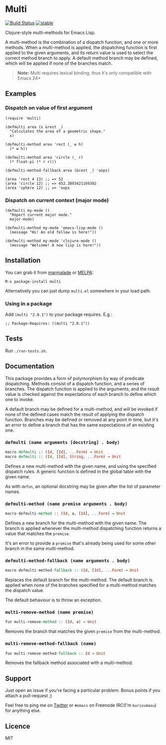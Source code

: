 Multi
=====

[![Build Status](https://secure.travis-ci.org/kurisuwhyte/emacs-multi.png)](http://travis-ci.org/kurisuwhyte/emacs-multi)
[![stable](http://hughsk.github.io/stability-badges/dist/stable.svg)](http://github.com/hughsk/stability-badges)

Clojure-style multi-methods for Emacs Lisp.

A multi-method is the combination of a dispatch function, and one or
more methods. When a multi-method is applied, the dispatching function
is first applied to the given arguments, and its return value is used to
select the correct method branch to apply. A default method branch may
be defined, which will be applied if none of the branches match.

> **Note:** Multi requires lexical binding, thus it's only compatible
> with Emacs 24+


## Examples

### Dispatch on value of first argument

```elisp
(require 'multi)

(defmulti area (x &rest _) 
  "Calculates the area of a geometric shape."
  x)

(defmulti-method area 'rect (_ w h)
  (* w h))

(defmulti-method area 'circle (_ r)
  (* float-pi (* r r)))

(defmulti-method-fallback area (&rest _) 'oops)

(area 'rect 4 13) ;; => 52
(area 'circle 12) ;; => 452.3893421169302
(area 'sphere 12) ;; => 'oops
```

### Dispatch on current context (major mode)

```elisp
(defmulti my-mode ()
  "Report current major mode."
  major-mode)

(defmulti-method my-mode 'emacs-lisp-mode ()
  (message "Hi! An old fellow is here!"))

(defmulti-method my-mode 'clojure-mode ()
  (message "Welcome! A new lisp is here!"))
```

## Installation

You can grab it from [marmalade](http://marmalade-repo.org/) or [MELPA](http://melpa.milkbox.net/):

    M-x package-install multi

Alternatively you can just dump `multi.el` somewhere in your load path.


### Using in a package

Add `(multi "2.0.1")` to your package requires. E.g.:

    ;; Package-Requires: ((multi "2.0.1"))


## Tests

Run `./run-tests.sh`.


## Documentation

This package provides a form of polymorphism by way of predicate
dispatching. Methods consist of a dispatch function, and a series of
branches. The dispatch function is applied to the arguments, and the
result value is checked against the expectations of each branch to
define which one to invoke.

A default branch may be defined for a multi-method, and will be invoked
if none of the defined cases match the result of applying the dispatch
function. Branches may be defined or removed at any point in time, but
it's an error to define a branch that has the same expectations of an
existing one.


### `defmulti (name arguments [docstring] . body)`

```hs
macro defmulti :: (Id, [Id], ...Form) → Unit
macro defmulti :: (Id, [Id], String, ...Form) → Unit
```

Defines a new multi-method with the given name, and using the specified
dispatch rules. A generic function is defined in the global table with
the given name.

As with `defun`, an optional docstring may be given after the list of
parameter names.


### `defmulti-method (name premise arguments . body)`

```hs
macro defmulti-method :: (Id, a, [Id], ...Form) → Unit
```

Defines a new branch for the multi-method with the given name. The
branch is applied whenever the multi-method dispatching function returns
a value that matches the `premise`.

It's an error to provide a `promise` that's already being used for some
other branch in the same multi-method.


### `defmulti-method-fallback (name arguments . body)`

```hs
macro defmulti-method-fallback :: (Id, [Id], ...Form) → Unit
```

Replaces the default branch for the multi-method. The default branch is
applied when none of the branches specified for a multi-method matches
the dispatch value.

The default behaviour is to throw an exception.


### `multi-remove-method (name premise)`

```hs
fun multi-remove-method :: (Id, a) → Unit
```

Removes the branch that matches the given `premise` from the
multi-method.


### `multi-remove-method-fallback (name)`

```hs
fun multi-remove-method-fallback :: Id → Unit
```

Removes the fallback method associated with a multi-method.


## Support

Just open an issue if you're facing a particular problem. Bonus points
if you attach a pull-request ;)

Feel free to ping me on [Twitter](http://twitter.com/kurisuwhyte) or
`#emacs` on Freenode IRC(I'm `kurisumasu`) for anything else.


## Licence

MIT
